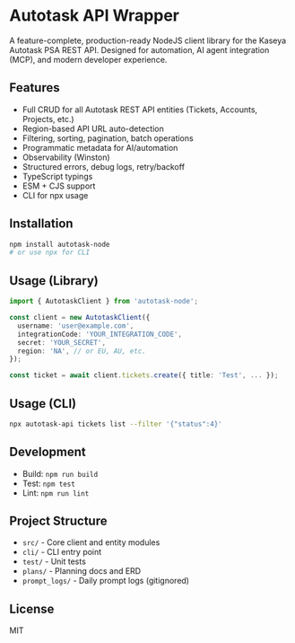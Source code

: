 # Autotask API Wrapper

A feature-complete, production-ready NodeJS client library for the Kaseya Autotask PSA REST API. Designed for automation, AI agent integration (MCP), and modern developer experience.

## Features
- Full CRUD for all Autotask REST API entities (Tickets, Accounts, Projects, etc.)
- Region-based API URL auto-detection
- Filtering, sorting, pagination, batch operations
- Programmatic metadata for AI/automation
- Observability (Winston)
- Structured errors, debug logs, retry/backoff
- TypeScript typings
- ESM + CJS support
- CLI for npx usage

## Installation

```sh
npm install autotask-node
# or use npx for CLI
```

## Usage (Library)

```ts
import { AutotaskClient } from 'autotask-node';

const client = new AutotaskClient({
  username: 'user@example.com',
  integrationCode: 'YOUR_INTEGRATION_CODE',
  secret: 'YOUR_SECRET',
  region: 'NA', // or EU, AU, etc.
});

const ticket = await client.tickets.create({ title: 'Test', ... });
```

## Usage (CLI)

```sh
npx autotask-api tickets list --filter '{"status":4}'
```

## Development

- Build: `npm run build`
- Test: `npm test`
- Lint: `npm run lint`

## Project Structure
- `src/` - Core client and entity modules
- `cli/` - CLI entry point
- `test/` - Unit tests
- `plans/` - Planning docs and ERD
- `prompt_logs/` - Daily prompt logs (gitignored)

## License
MIT 